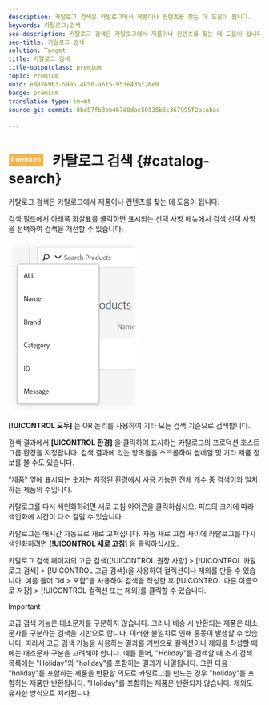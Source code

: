```yaml
---
description: 카탈로그 검색은 카탈로그에서 제품이나 컨텐츠를 찾는 데 도움이 됩니다.
keywords: 카탈로그;검색
seo-description: 카탈로그 검색은 카탈로그에서 제품이나 컨텐츠를 찾는 데 도움이 됩니다.
seo-title: 카탈로그 검색
solution: Target
title: 카탈로그 검색
title-outputclass: premium
topic: Premium
uuid: e0876963-5905-4850-a615-953e435f26e9
badge: premium
translation-type: tm+mt
source-git-commit: 8bd57fb3bb467d8dae50535b6c367995f2acabac

---
```



# ![PREMIUM](/help/assets/premium.png) 카탈로그 검색 {#catalog-search}

카탈로그 검색은 카탈로그에서 제품이나 컨텐츠를 찾는 데 도움이 됩니다.

검색 필드에서 아래쪽 화살표를 클릭하면 표시되는 선택 사항 메뉴에서 검색 선택 사항을 선택하여 검색을 개선할 수 있습니다.

![](assets/searchproductsmenu.png)

**[!UICONTROL 모두]** 는 OR 논리를 사용하여 기타 모든 검색 기준으로 검색합니다.

검색 결과에서 **[UICONTROL 환경]** 을 클릭하여 표시하는 카탈로그의 프로덕션 호스트 그룹 환경을 지정합니다. 검색 결과에 있는 항목들을 스크롤하여 썸네일 및 기타 제품 정보를 볼 수도 있습니다.

&quot;제품&quot; 옆에 표시되는 숫자는 지정된 환경에서 사용 가능한 전체 개수 중 검색어와 일치하는 제품의 수입니다.

카탈로그를 다시 색인화하려면 새로 고침 아이콘을 클릭하십시오. 피드의 크기에 따라 색인화에 시간이 다소 걸릴 수 있습니다.

카탈로그는 매시간 자동으로 새로 고쳐집니다. 자동 새로 고침 사이에 카탈로그를 다시 색인화하려면 **[!UICONTROL 새로 고침]** 을 클릭하십시오.

카탈로그 검색 페이지의 고급 검색([!UICONTROL 권장 사항] &gt; [!UICONTROL 카탈로그 검색] &gt; [!UICONTROL 고급 검색])을 사용하여 컬렉션이나 제외를 만들 수 있습니다. 예를 들어 &quot;id &gt; 포함&quot;을 사용하여 검색을 작성한 후 [!UICONTROL 다른 이름으로 저장] &gt; [!UICONTROL 컬렉션 또는 제외]를 클릭할 수 있습니다.

>[!IMPORTANT]
>
>고급 검색 기능은 대소문자를 구분하지 않습니다. 그러나 배송 시 반환되는 제품은 대소문자를 구분하는 검색을 기반으로 합니다. 이러한 불일치로 인해 혼동이 발생할 수 있습니다. 따라서 고급 검색 기능을 사용하는 결과를 기반으로 컬렉션이나 제외를 작성할 때에는 대소문자 구분을 고려해야 합니다. 예를 들어, &quot;Holiday&quot;를 검색할 때 초기 검색 목록에는 &quot;Holiday&quot;와 &quot;holiday&quot;를 포함하는 결과가 나열됩니다. 그런 다음 &quot;holiday&quot;를 포함하는 제품을 반환할 의도로 카탈로그를 만드는 경우 &quot;holiday&quot;를 포함하는 제품만 반환됩니다. &quot;Holiday&quot;를 포함하는 제품은 반환되지 않습니다. 제외도 유사한 방식으로 처리됩니다.